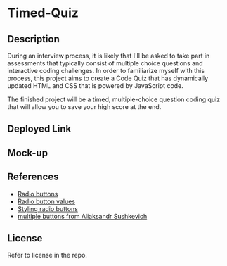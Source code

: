 # Timed-Quiz

## Description

During an interview process, it is likely that I'll be asked to take part in assessments that typically consist of multiple choice questions and interactive coding challenges. In order to familiarize myself with this process, this project aims to create a Code Quiz that has dynamically updated HTML and CSS that is powered by JavaScript code.

The finished project will be a timed, multiple-choice question coding quiz that will allow you to save your high score at the end.

## Deployed Link



## Mock-up



## References

- <a href="https://stackoverflow.com/questions/34084048/creating-a-multiple-choice-option-in-javascript">Radio buttons</a>
- <a href="https://www.geeksforgeeks.org/how-to-get-value-of-selected-radio-button-using-javascript/">Radio button values</a>
- <a href="https://developer.mozilla.org/en-US/docs/Web/HTML/Element/input/radio">Styling radio buttons</a>
- <a href="https://stackoverflow.com/questions/49680484/how-to-add-one-event-listener-for-all-buttons">multiple buttons from Aliaksandr Sushkevich</a>

## License

Refer to license in the repo.
